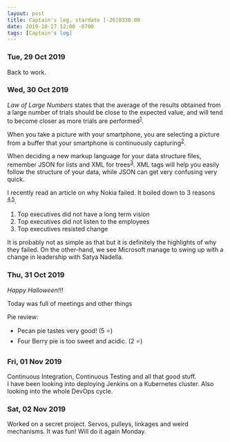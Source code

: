 ```yaml
---
layout: post
title: Captain's log, stardate [-26]0330.00
date: 2019-10-27 12:00 -0700
tags: [Captain's log]
---
```


### Tue, 29 Oct 2019

Back to work.

### Wed, 30 Oct 2019

*Law of Large Numbers* states that the average of the results obtained from a
large number of trials should be close to the expected value, and will tend to
become closer as more trials are performed<sup>[1]</sup>.

When you take a picture with your smartphone, you are selecting a picture from
a buffer that your smartphone is continuously capturing<sup>[2]</sup>.

When deciding a new markup language for your data structure files, remember
JSON for lists and XML for trees<sup>[3]</sup>. XML tags will help you easily
follow the structure of your data, while JSON can get very confusing very
quick.

I recently read an article on why Nokia failed. It boiled down to 3 reasons
<sup>[4],[5]</sup>.
1. Top executives did not have a long term vision
2. Top executives did not listen to the employees
3. Top executives resisted change

It is probably not as simple as that but it is definitely the highlights of
why they failed. On the other-hand, we see Microsoft manage to swing up with a
change in leadership with Satya Nadella.

### Thu, 31 Oct 2019

*Happy Halloween!!!*

Today was full of meetings and other things

Pie review:
- Pecan pie tastes very good! (5 :star:)
- Four Berry pie is too sweet and acidic. (2 :star:)

### Fri, 01 Nov 2019

Continuous Integration, Continuous Testing and all that good stuff.  
I have been looking into deploying Jenkins on a Kubernetes cluster. Also
looking into the whole DevOps cycle.

### Sat, 02 Nov 2019

Worked on a secret project. Servos, pulleys, linkages and weird mechanisms. It
was fun! Will do it again Monday.

[1]: https://en.wikipedia.org/wiki/Law_of_large_numbers
[2]: https://blog.halide.cam/inside-the-iphone-11-camera-part-1-a-completely-new-camera-28ea5d091071
[3]: https://engineering.instawork.com/when-xml-beats-json-ui-layouts-53c7f1d3fdb7
[4]: https://thefailurestory.com/why-nokia-failed-the-business-failure-story/
[5]: https://medium.com/multiplier-magazine/why-did-nokia-fail-81110d981787
